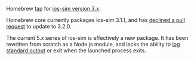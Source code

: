 Homebrew [tap](https://github.com/Homebrew/brew/blob/master/share/doc/homebrew/How-to-Create-and-Maintain-a-Tap.md) for [ios-sim version 3.x](https://github.com/phonegap/ios-sim/tree/3.x).

Homebrew core currently packages ios-sim 3.1.1, and has [declined a pull request](https://github.com/Homebrew/homebrew-core/pull/171) to update to 3.2.0.

The current 5.x series of ios-sim is effectively a new package. It has been rewritten from scratch as a Node.js module, and lacks the ability to [log standard outout](https://github.com/phonegap/ios-sim/issues/181) or exit when the launched process exits.
